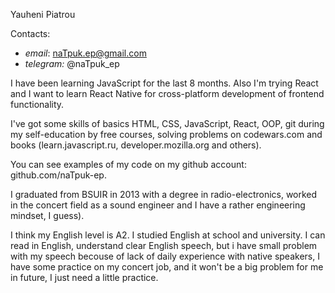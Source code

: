 Yauheni Piatrou

Contacts:
  - *email*: naTpuk.ep@gmail.com
  - *telegram:* @naTpuk_ep
  
I have been learning JavaScript for the last 8 months. Also I'm trying React and I want to learn React Native for cross-platform development of frontend functionality.

I've got some skills of basics HTML, CSS, JavaScript, React, OOP, git during my self-education by free courses, solving problems on codewars.com and books (learn.javascript.ru, developer.mozilla.org and others).

You can see examples of my code on my github account: github.com/naTpuk-ep.

I graduated from BSUIR in 2013 with a degree in radio-electronics, worked in the concert field as a sound engineer and I have a rather engineering mindset, I guess).

I think my English level is A2. I studied English at school and university. I can read in English, understand clear English speech, but i have small problem with my speech becouse of lack of daily experience with native speakers, I have some practice on my concert job, and it won't be a big problem for me in future, I just need a little practice.
